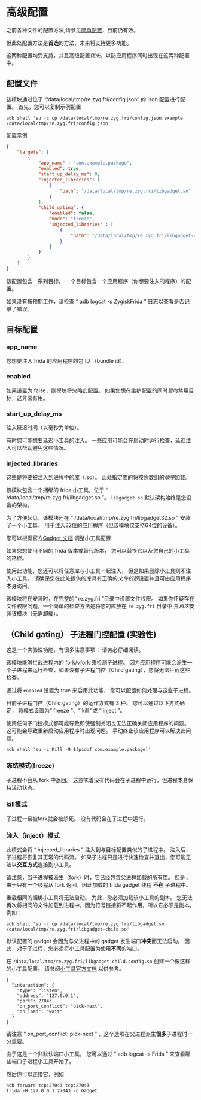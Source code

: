 # 高级配置

之前各种文件的配置方法,请参见[简单配置](simple_config.zh-CN.md)，目前仍有效。

但此处配置方法是**首选**的方法，未来将支持更多功能。

这两种配置均受支持，并且高级配置*优先*，以防应用程序同时出现在这两种配置中。

## 配置文件

该模块通过位于 “/data/local/tmp/re.zyg.fri/config.json” 的 json 配置进行配置。
首先，您可以复制示例配置

````shell
adb shell 'su -c cp /data/local/tmp/re.zyg.fri/config.json.example /data/local/tmp/re.zyg.fri/config.json'
````

配置示例
```json
{
    "targets": [
        {
            "app_name" : "com.example.package",
            "enabled": true,
            "start_up_delay_ms": 0,
            "injected_libraries": [
                {
                    "path": "/data/local/tmp/re.zyg.fri/libgadget.so"
                }
            ],
            "child_gating": {
                "enabled": false,
                "mode": "freeze",
                "injected_libraries" : [
                    {
                        "path": "/data/local/tmp/re.zyg.fri/libgadget-child.so"
                    }
                ]
            }
        }
    ]
}
````

该配置包含一系列目标。
一个目标包含一个应用程序（你想要注入的程序）的配置。

如果没有按预期工作，请检查 “ adb logcat -s ZygiskFrida ” 日志以查看是否记录了错误。

## 目标配置

### app_name
您想要注入 frida 的应用程序的包 ID （bundle id）。

### enabled
如果设置为 false，则模块将忽略此配置。
如果您想在维护配置的同时*暂时*禁用目标，这非常有用。

### start_up_delay_ms
注入延迟时间（以毫秒为单位）。

有时您可能想要延迟小工具的注入。 
一些应用可能会在启动时运行检查，延迟注入可以帮助避免这些情况。

### injected_libraries
这些是将要被注入到进程中的库（.so）。 
此处指定库的将按照数组的*顺序*加载。

该模块包含一个捆绑的 frida 小工具，位于 “ /data/local/tmp/re.zyg.fri/libgadget.so ”。
`libgadget.so` 默认架构始终是您设备的架构。

为了方便起见，该模块还在 “ /data/local/tmp/re.zyg.fri/libgadget32.so ” 安装了一个小工具，
用于注入32位的应用程序（但该模块仅支持64位的设备）。

您可以根据官方[Gadget 文档](https://frida.re/docs/gadget/)
调整小工具配置

如果您想使用不同的 frida 版本或替代版本，
您可以替换它以及您自己的小工具的路径。

使用此功能，您还可以将任意库与小工具一起注入，
但是如果删除小工具则不注入小工具。 
请确保您在此处提供的库具有正确的*文件权限*设置并且可由应用程序本身访问。

该模块将在安装时，在完整的“ re.zyg.fri ”目录中设置文件权限。
如果你怀疑存在文件权限问题，一个简单的检查方法是将您的库放在 `re.zyg.fri` 目录中
并*再次*安装该模块（无需卸载）。


## （Child gating） 子进程门控配置 (实验性)
这是一个实验性功能，有很多注意事项！ 请务必仔细阅读。

该模块能够拦截进程内的 fork/vfork 来检测子进程。 
因为应用程序可能会派生一个子进程来运行检查，如果没有子进程门控（Child gating），您将无法拦截这些检查。

通过将 `enabled` 设置为 true 来启用此功能，
您可以配置如何处理与这些子进程。

目前子进程门控（Child gating）的运作方式有 3 种。 
您可以通过以下方式确定，
将模式设置为“ freeze ”、“ kill ”或 “ inject ”。

使用任何子门控模式都可能导致即使强制关闭也无法正确关闭应用程序的问题。
这可能会导致重新启动应用程序时出现问题。 
手动终止该应用程序可以解决此问题。

````shell
adb shell 'su -c Kill -9 $(pidof com.example.package)'
````

### 冻结模式(freeze)
子进程不会从 fork 中返回。
这意味着没有代码会在子进程中运行，但进程本身保持活动状态。

### kill模式
子进程一旦被fork就会被杀死。 
没有代码会在子进程中运行。

### 注入（inject）模式
此模式会将 “ injected_libraries ” 注入到与目标配置类似的子进程中。
注入后，子进程将恢复其正常的代码流。
如果子进程只是进行快速检查并退出，您可能无法以**交互方式**连接到小工具。

请注意，当子进程被派生（fork）时，它已经包含父进程加载的所有库。
但是 ，由于只有一个线程从 fork 返回，因此加载的 frida gadget 线程 **不在** 子进程中。

重载相同的捆绑小工具将无法启动。 为此，您必须加载该小工具的副本。
您无法再次将相同的文件加载到进程中，因为符号链接将不起作用，所以它必须是副本。
例如：

````shell
adb shell 'su -c cp /data/local/tmp/re.zyg.fri/libgadget.so /data/local/tmp/re.zyg.fri/libgadget-child.so'
````

默认配置的 gadget 会因为与父进程中的 gadget 发生端口**冲突**而无法启动。
因此，对于子进程，您必须将小工具配置为使用**不同**的端口。

在 `/data/local/tmp/re.zyg.fri/libgadget-child.config.so` 创建一个像这样的小工具配置。
请参阅[小工具官方文档](https://frida.re/docs/gadget/) 以供参考。
````
{
  "interaction": {
    "type": "listen",
    "address": "127.0.0.1",
    "port": 27043,
    "on_port_conflict": "pick-next",
    "on_load": "wait"
  }
}
````

请注意 “ on_port_conflict: pick-next ” ，这个选项在父进程派生**很多**子进程时十分重要。

由于这是一个非默认端口小工具，
您可以通过 “ adb logcat -s Frida ” 来查看哪些端口子进程小工具开始了。

然后你可以连接它，例如
````shell
adb forward tcp:27043 tcp:27043
frida -H 127.0.0.1:27043 -n Gadget
````
